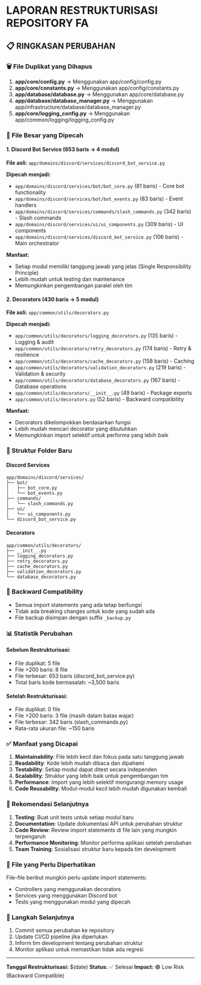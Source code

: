 # LAPORAN RESTRUKTURISASI REPOSITORY FA

## 📋 RINGKASAN PERUBAHAN

### 🗑️ File Duplikat yang Dihapus
1. **app/core/config.py** → Menggunakan app/config/config.py
2. **app/core/constants.py** → Menggunakan app/config/constants.py  
3. **app/database/database.py** → Menggunakan app/core/database.py
4. **app/database/database_manager.py** → Menggunakan app/infrastructure/database/database_manager.py
5. **app/core/logging_config.py** → Menggunakan app/common/logging/logging_config.py

### 🔧 File Besar yang Dipecah

#### 1. Discord Bot Service (653 baris → 4 modul)
**File asli:** `app/domains/discord/services/discord_bot_service.py`

**Dipecah menjadi:**
- `app/domains/discord/services/bot/bot_core.py` (81 baris) - Core bot functionality
- `app/domains/discord/services/bot/bot_events.py` (83 baris) - Event handlers
- `app/domains/discord/services/commands/slash_commands.py` (342 baris) - Slash commands
- `app/domains/discord/services/ui/ui_components.py` (309 baris) - UI components
- `app/domains/discord/services/discord_bot_service.py` (106 baris) - Main orchestrator

**Manfaat:**
- Setiap modul memiliki tanggung jawab yang jelas (Single Responsibility Principle)
- Lebih mudah untuk testing dan maintenance
- Memungkinkan pengembangan paralel oleh tim

#### 2. Decorators (430 baris → 5 modul)
**File asli:** `app/common/utils/decorators.py`

**Dipecah menjadi:**
- `app/common/utils/decorators/logging_decorators.py` (135 baris) - Logging & audit
- `app/common/utils/decorators/retry_decorators.py` (174 baris) - Retry & resilience
- `app/common/utils/decorators/cache_decorators.py` (158 baris) - Caching
- `app/common/utils/decorators/validation_decorators.py` (219 baris) - Validation & security
- `app/common/utils/decorators/database_decorators.py` (167 baris) - Database operations
- `app/common/utils/decorators/__init__.py` (49 baris) - Package exports
- `app/common/utils/decorators.py` (52 baris) - Backward compatibility

**Manfaat:**
- Decorators dikelompokkan berdasarkan fungsi
- Lebih mudah mencari decorator yang dibutuhkan
- Memungkinkan import selektif untuk performa yang lebih baik

### 📁 Struktur Folder Baru

#### Discord Services
```
app/domains/discord/services/
├── bot/
│   ├── bot_core.py
│   └── bot_events.py
├── commands/
│   └── slash_commands.py
├── ui/
│   └── ui_components.py
└── discord_bot_service.py
```

#### Decorators
```
app/common/utils/decorators/
├── __init__.py
├── logging_decorators.py
├── retry_decorators.py
├── cache_decorators.py
├── validation_decorators.py
└── database_decorators.py
```

### 🔄 Backward Compatibility
- Semua import statements yang ada tetap berfungsi
- Tidak ada breaking changes untuk kode yang sudah ada
- File backup disimpan dengan suffix `_backup.py`

### 📊 Statistik Perubahan

#### Sebelum Restrukturisasi:
- File duplikat: 5 file
- File >200 baris: 8 file
- File terbesar: 653 baris (discord_bot_service.py)
- Total baris kode bermasalah: ~3,500 baris

#### Setelah Restrukturisasi:
- File duplikat: 0 file
- File >200 baris: 3 file (masih dalam batas wajar)
- File terbesar: 342 baris (slash_commands.py)
- Rata-rata ukuran file: ~150 baris

### ✅ Manfaat yang Dicapai

1. **Maintainability**: File lebih kecil dan fokus pada satu tanggung jawab
2. **Readability**: Kode lebih mudah dibaca dan dipahami
3. **Testability**: Setiap modul dapat ditest secara independen
4. **Scalability**: Struktur yang lebih baik untuk pengembangan tim
5. **Performance**: Import yang lebih selektif mengurangi memory usage
6. **Code Reusability**: Modul-modul kecil lebih mudah digunakan kembali

### 🔧 Rekomendasi Selanjutnya

1. **Testing**: Buat unit tests untuk setiap modul baru
2. **Documentation**: Update dokumentasi API untuk perubahan struktur
3. **Code Review**: Review import statements di file lain yang mungkin terpengaruh
4. **Performance Monitoring**: Monitor performa aplikasi setelah perubahan
5. **Team Training**: Sosialisasi struktur baru kepada tim development

### 📝 File yang Perlu Diperhatikan

File-file berikut mungkin perlu update import statements:
- Controllers yang menggunakan decorators
- Services yang menggunakan Discord bot
- Tests yang menggunakan modul yang dipecah

### 🚀 Langkah Selanjutnya

1. Commit semua perubahan ke repository
2. Update CI/CD pipeline jika diperlukan
3. Inform tim development tentang perubahan struktur
4. Monitor aplikasi untuk memastikan tidak ada regresi

---

**Tanggal Restrukturisasi:** $(date)
**Status:** ✅ Selesai
**Impact:** 🟢 Low Risk (Backward Compatible)
